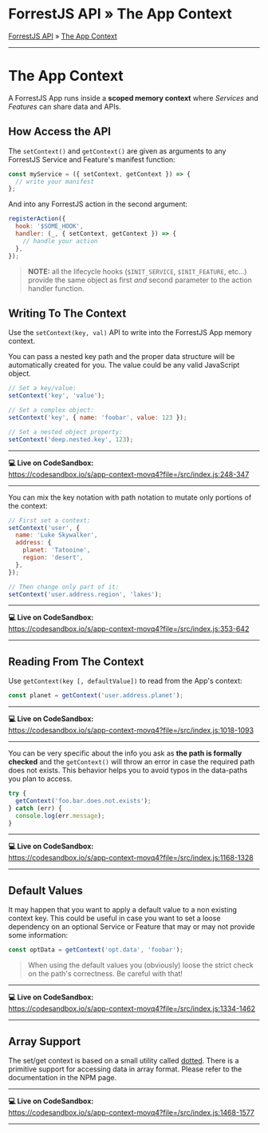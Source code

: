 <h1 class="tutorial-step"><span>ForrestJS API &raquo;</span> The App Context</h1>

[ForrestJS API](../README.md) &raquo; [The App Context](./README.md)

---

# The App Context

A ForrestJS App runs inside a **scoped memory context** where _Services_ and _Features_ can share data and APIs.

## How Access the API

The `setContext()` and `getContext()` are given as arguments to any ForrestJS Service and Feature's manifest function:

```js
const myService = ({ setContext, getContext }) => {
  // write your manifest
};
```

And into any ForrestJS action in the second argument:

```js
registerAction({
  hook: '$SOME_HOOK',
  handler: (_, { setContext, getContext }) => {
    // handle your action
  },
});
```

> **NOTE:** all the lifecycle hooks (`$INIT_SERVICE`, `$INIT_FEATURE`, etc...) provide the same object as first _and_ second parameter to the action handler function.

## Writing To The Context

Use the `setContext(key, val)` API to write into the ForrestJS App memory context.

You can pass a nested key path and the proper data structure will be automatically created for you. The value could be any valid JavaScript object.

```js
// Set a key/value:
setContext('key', 'value');

// Set a complex object:
setContext('key', { name: 'foobar', value: 123 });

// Set a nested object property:
setContext('deep.nested.key', 123);
```

---

**💻 Live on CodeSandbox:**  
https://codesandbox.io/s/app-context-movq4?file=/src/index.js:248-347

---

You can mix the key notation with path notation to mutate only portions of the context:

```js
// First set a context:
setContext('user', {
  name: 'Luke Skywalker',
  address: {
    planet: 'Tatooine',
    region: 'desert',
  },
});

// Then change only part of it:
setContext('user.address.region', 'lakes');
```

---

**💻 Live on CodeSandbox:**  
https://codesandbox.io/s/app-context-movq4?file=/src/index.js:353-642

---

## Reading From The Context

Use `getContext(key [, defaultValue])` to read from the App's context:

```js
const planet = getContext('user.address.planet');
```

---

**💻 Live on CodeSandbox:**  
https://codesandbox.io/s/app-context-movq4?file=/src/index.js:1018-1093

---

You can be very specific about the info you ask as **the path is formally checked** and the `getContext()` will throw an error in case the required path does not exists. This behavior helps you to avoid typos in the data-paths you plan to access.

```js
try {
  getContext('foo.bar.does.not.exists');
} catch (err) {
  console.log(err.message);
}
```

---

**💻 Live on CodeSandbox:**  
https://codesandbox.io/s/app-context-movq4?file=/src/index.js:1168-1328

---

## Default Values

It may happen that you want to apply a default value to a non existing context key. This could be useful in case you want to set a loose dependency on an optional Service or Feature that may or may not provide some information:

```js
const optData = getContext('opt.data', 'foobar');
```

> When using the default values you (obviously) loose the strict check on the path's correctness. Be careful with that!

---

**💻 Live on CodeSandbox:**  
https://codesandbox.io/s/app-context-movq4?file=/src/index.js:1334-1462

---

## Array Support

The set/get context is based on a small utility called [dotted](https://www.npmjs.com/package/@marcopeg/dotted). There is a primitive support for accessing data in array format. Please refer to the documentation in the NPM page.

---

**💻 Live on CodeSandbox:**  
https://codesandbox.io/s/app-context-movq4?file=/src/index.js:1468-1577

---
